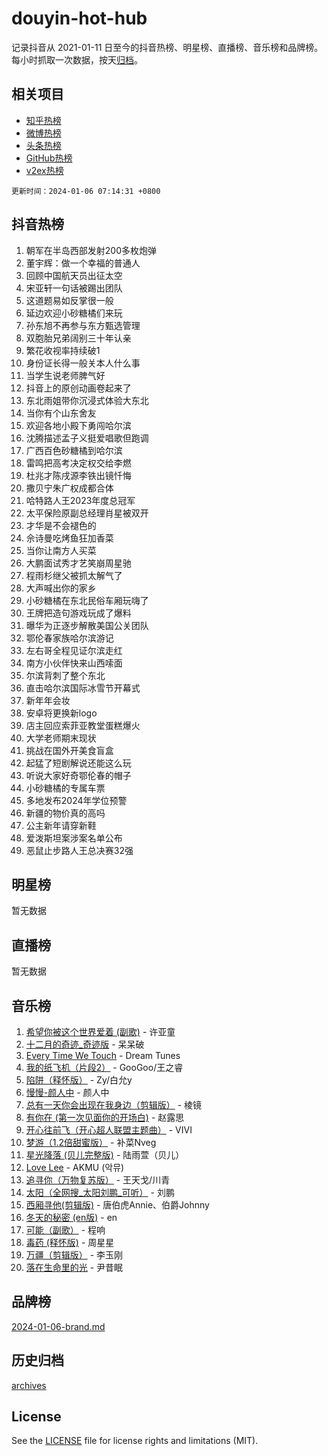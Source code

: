 # douyin-hot-hub

记录抖音从 2021-01-11 日至今的抖音热榜、明星榜、直播榜、音乐榜和品牌榜。每小时抓取一次数据，按天[归档](archives)。

## 相关项目

- [知乎热榜](https://github.com/lonnyzhang423/zhihu-hot-hub)
- [微博热榜](https://github.com/lonnyzhang423/weibo-hot-hub)
- [头条热榜](https://github.com/lonnyzhang423/toutiao-hot-hub)
- [GitHub热榜](https://github.com/lonnyzhang423/github-hot-hub)
- [v2ex热榜](https://github.com/lonnyzhang423/v2ex-hot-hub)


`更新时间：2024-01-06 07:14:31 +0800`

## 抖音热榜

1. 朝军在半岛西部发射200多枚炮弹
1. 董宇辉：做一个幸福的普通人
1. 回顾中国航天员出征太空
1. 宋亚轩一句话被踢出团队
1. 这道题易如反掌很一般
1. 延边欢迎小砂糖橘们来玩
1. 孙东旭不再参与东方甄选管理
1. 双胞胎兄弟阔别三十年认亲
1. 繁花收视率持续破1
1. 身份证长得一般关本人什么事
1. 当学生说老师脾气好
1. 抖音上的原创动画卷起来了
1. 东北雨姐带你沉浸式体验大东北
1. 当你有个山东舍友
1. 欢迎各地小殿下勇闯哈尔滨
1. 沈腾描述孟子义挺爱唱歌但跑调
1. 广西百色砂糖橘到哈尔滨
1. 雷鸣把高考决定权交给李燃
1. 杜兆才陈戌源李铁出镜忏悔
1. 撒贝宁朱广权成都合体
1. 哈特路人王2023年度总冠军
1. 太平保险原副总经理肖星被双开
1. 才华是不会褪色的
1. 佘诗曼吃烤鱼狂加香菜
1. 当你让南方人买菜
1. 大鹏面试秀才艺笑崩周星驰
1. 程雨杉继父被抓太解气了
1. 大声喊出你的家乡
1. 小砂糖橘在东北民俗车厢玩嗨了
1. 王牌把造句游戏玩成了爆料
1. 曝华为正逐步解散美国公关团队
1. 鄂伦春家族哈尔滨游记
1. 左右哥全程见证尔滨走红
1. 南方小伙伴快来山西嗦面
1. 尔滨背刺了整个东北
1. 直击哈尔滨国际冰雪节开幕式
1. 新年年会妆
1. 安卓将更换新logo
1. 店主回应索菲亚教堂蛋糕爆火
1. 大学老师期末现状
1. 挑战在国外开美食盲盒
1. 起猛了短剧解说还能这么玩
1. 听说大家好奇鄂伦春的帽子
1. 小砂糖橘的专属车票
1. 多地发布2024年学位预警
1. 新疆的物价真的高吗
1. 公主新年请穿新鞋
1. 爱泼斯坦案涉案名单公布
1. 恶鼠止步路人王总决赛32强

## 明星榜

暂无数据

## 直播榜

暂无数据

## 音乐榜

1. [希望你被这个世界爱着 (副歌)](https://sf3-cdn-tos.douyinstatic.com/obj/tos-cn-ve-2774/oUHCmWQfZlE3QQBKBeD8rCFLpJzPgCpImhsxMt) - 许亚童
1. [十二月的奇迹_奇迹版](https://sf86-cdn-tos.douyinstatic.com/obj/tos-cn-ve-2774/oMslvA9FBzGMGHnyUuoiiUjtIAXfMz6tzwByW8) - 呆呆破
1. [Every Time We Touch](https://sf86-cdn-tos.douyinstatic.com/obj/tos-cn-ve-2774/ogN6lUKQeBBfEVhIOMikG1CcJjugxk1tztZyhP) - Dream Tunes
1. [我的纸飞机（片段2）](https://sf86-cdn-tos.douyinstatic.com/obj/tos-cn-ve-2774/oM2ZrKcg2CD5AeRB2gkeXOFB1IxAGJdZPazYHf) - GooGoo/王之睿
1. [陷阱（释怀版）](https://sf6-cdn-tos.douyinstatic.com/obj/tos-cn-ve-2774/oE8C21LeZrzKLDFfQYgMzx4GAIHageG5IzayY7) - Zy/白允y
1. [慢慢-颜人中](https://sf86-cdn-tos.douyinstatic.com/obj/tos-cn-ve-2774/ocjHNfBXdBxQNC8ZGAeoLMFTUgtBg8bkExunDC) - 颜人中
1. [总有一天你会出现在我身边（剪辑版）](https://sf6-cdn-tos.douyinstatic.com/obj/tos-cn-ve-2774/oMLsHwhWW7CYoAhoWB9EXUQIzNBsfAJxpAoxCU) - 棱镜
1. [有你在 (第一次见面你的开场白)](https://sf6-cdn-tos.douyinstatic.com/obj/tos-cn-ve-2774/oAthrQ3ClJBfI57uBoFEgNDYtNCZ0TSYQQfxQ0) - 赵露思
1. [开心往前飞（开心超人联盟主题曲）](https://sf86-cdn-tos.douyinstatic.com/obj/tos-cn-ve-2774/9d8fb7c82cf1421fb93a9fe925275e0a) - VIVI
1. [梦游（1.2倍甜蜜版）](https://sf86-cdn-tos.douyinstatic.com/obj/tos-cn-ve-2774/o4gyAUm8hwufoEABmwVIiQtHsFuGzAEEWtNMzo) - 补菜Nveg
1. [星光降落 (贝儿完整版)](https://sf86-cdn-tos.douyinstatic.com/obj/tos-cn-ve-2774/okwB9hAwyAtsFFkFBzAX1hOOfQuIoMNs0W2Mwr) - 陆雨萱（贝儿）
1. [Love Lee](https://sf86-cdn-tos.douyinstatic.com/obj/tos-cn-ve-2774/o05GbkJGbCBTdDnMtB0fwOYgkeZp23vrWQDQBS) - AKMU (악뮤)
1. [追寻你（万物复苏版）](https://sf3-cdn-tos.douyinstatic.com/obj/tos-cn-ve-2774/oYeAZJsbjIDit9APmBg8u6uDUQnHmoCf3gbo74) - 王天戈/川青
1. [太阳（全网搜_太阳刘鹏_可听）](https://sf6-cdn-tos.douyinstatic.com/obj/tos-cn-ve-2774/ogWbyIQnlBFImVbeDocRdCIYtBHlbJXgfZMvgz) - 刘鹏
1. [西厢寻他(剪辑版)](https://sf86-cdn-tos.douyinstatic.com/obj/tos-cn-ve-2774/oUsAVfAQKlRNxEv5qxvIB8o5qmIWUcXbzJKJhw) - 唐伯虎Annie、伯爵Johnny
1. [冬天的秘密 (en版)](https://sf86-cdn-tos.douyinstatic.com/obj/tos-cn-ve-2774/okIuMHDdzyf3FjGK4Lphe1vfHcQaPIHAg0Z4CR) - en
1. [可能（副歌）](https://sf86-cdn-tos.douyinstatic.com/obj/tos-cn-ve-2774/cde1731888894259b333569393c2fb51) - 程响
1. [毒药 (释怀版)](https://sf86-cdn-tos.douyinstatic.com/obj/tos-cn-ve-2774/oYILMEAzspdZBIzy4frJNB8ZHPHWAhiwowd4Ad) - 周星星
1. [万疆（剪辑版）](https://sf86-cdn-tos.douyinstatic.com/obj/tos-cn-ve-2774/ooG7oVgFlDTelKCjCsTTobQvbdtj1BBQXnfZd8) - 李玉刚
1. [落在生命里的光](https://sf6-cdn-tos.douyinstatic.com/obj/tos-cn-ve-2774/d9ffa8c090124ea58bb10df9b510c01d) - 尹昔眠

## 品牌榜

[2024-01-06-brand.md](archives/2024-01-06-brand.md)

## 历史归档

[archives](archives)

## License

See the [LICENSE](LICENSE) file for license rights and limitations (MIT).

